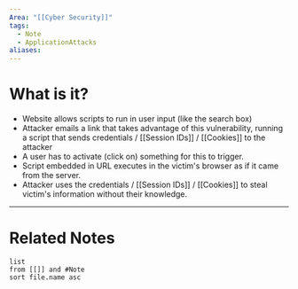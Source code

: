 ```yaml
---
Area: "[[Cyber Security]]"
tags:
  - Note
  - ApplicationAttacks
aliases:
---
```

# What is it?
- Website allows scripts to run in user input (like the search box)
- Attacker emails a link that takes advantage of this vulnerability, running a script that sends credentials / [[Session IDs]] / [[Cookies]] to the attacker
- A user has to activate (click on) something for this to trigger.
- Script embedded in URL executes in the victim's browser as if it came from the server.
- Attacker uses the credentials / [[Session IDs]] / [[Cookies]] to steal victim's information without their knowledge.


---
# Related Notes
```dataview
list
from [[]] and #Note 
sort file.name asc
```
